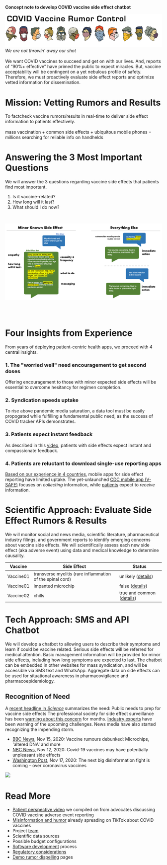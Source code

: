 **Concept note to develop COVID vaccine side effect chatbot**<br>

![COVID Vaccine Rumor Control](/docs/RumorControl_masks_chiron2.png)
*We are not throwin’ away our shot*
<br>
<br>
We want COVID vaccines to succeed and get on with our lives. And, reports of “90%+ effective” have primed the public to expect miracles. But, vaccine acceptability will be contingent on a yet nebulous profile of safety. Therefore, we must proactively evaluate side effect reports and optimize vetted information for dissemination.
<br>
# Mission: Vetting Rumors and Results
To factcheck vaccine rumors/results in real-time to deliver side effect information to patients effectively.<br>
<br>
mass vaccination + common side effects + ubiquitous mobile phones = millions searching for reliable info on handhelds

# Answering the 3 Most Important Questions
We will answer the 3 questions regarding vaccine side effects that patients find most important.
1. Is it vaccine-related?
2. How long will it last?
3. What should I do now?
<br>

![message examples](/docs/messageexamples3.png)

<br><br>

# Four Insights from Experience
From years of deploying patient-centric health apps, we proceed with 4 central insights.

### 1. The "worried well" need encouragement to get second doses
Offering encouragement to those with minor expected side effects will be essential to overcome hesitancy for regimen completion.

### 2. Syndication speeds uptake
To rise above pandemic media saturation, a data tool must be easily propogated while fulfilling a fundamental public need, as the success of COVID tracker APIs demonstrates.

### 3. Patients expect instant feedback
As described in this [video](https://nabarundg.github.io/vaccinerumorcontrol/docs/patients.md), patients with side effects expect instant  and compassionate feedback.

### 4. Patients are reluctant to download single-use reporting apps
[Based on our experience in 4 countries](https://link.springer.com/article/10.1007/s40264-019-00813-6), mobile apps for side effect reporting have limited uptake. The yet-unlaunched [CDC mobile app (V-SAFE)](https://www.cdc.gov/coronavirus/2019-ncov/vaccines/safety.html) focuses on *collecting* information, while [patients](https://nabarundg.github.io/vaccinerumorcontrol/docs/patients.md) expect to *receive* information. <br>

# Scientific Approach: Evaluate Side Effect Rumors & Results
We will monitor social and news media, scientific literature, pharmaceutical industry filings, and government reports to identify emerging concerns about vaccine side effects. We will scientifically assess each new side effect (aka adverse event) using data and medical knowledge to determine causality. 
<br>

|Vaccine|Side Effect|Status|
|--|--|--|
|Vaccine01|transverse myelitis (rare inflammation of the spinal cord)|unlikely ([details](https://nabarundg.github.io/vaccinerumorcontrol/docs/softwaredev.md))|
|Vaccine01|impanted microchip|false ([details](https://nabarundg.github.io/vaccinerumorcontrol/docs/softwaredev.md))|
|Vaccine02|chills|true and common ([details](https://nabarundg.github.io/vaccinerumorcontrol/docs/softwaredev.md))|

# Tech Approach: SMS and API Chatbot
We will develop a chatbot to allowing users to describe their symptoms and learn if could be vaccine related. Serious side effects will be referred for medical attention. Basic management information will be provided for minor side effects, including how long symptoms are expected to last. The chatbot can be embedded in other websites for mass syndication, and will be accessible via SMS text and WhatsApp. Aggregate data on side effects can be used for situational awareness in pharmacovigilance and pharmacoepidemiology.

## Recognition of Need
A [recent headline in *Science*](https://science.sciencemag.org/content/370/6520/1022?fbclid=IwAR1glSi-0GalPGx1ASJDzDPfyu91Wk-ODA_NbIYGlz2xrpjCRtceIdrcsPQ) summarizes the need: Public needs to prep for vaccine side effects
The professional society for side effect surveillance has been [warning about this concern](https://link.springer.com/article/10.1007/s40264-020-00941-4) for months. [Industry experts](https://www.mymedsandme.com/resources/whitepapers/impact-covid-19-vaccination-on-safety-reporting-and-liability) have been warning of the upcoming challenges. News media have also started recognizing the impending storm.

+ [BBC News](https://www.bbc.com/news/54893437), Nov 15, 2020: Vaccine rumours debunked: Microchips, 'altered DNA' and more
+ [NBC News](https://www.nbcnews.com/health/health-news/covid-19-vaccines-may-have-potentially-unpleasant-side-effects-n1247485), Nov 12, 2020: Covid-19 vaccines may have potentially unpleasant side effects
+ [Washington Post](https://www.washingtonpost.com/politics/2020/11/17/cybersecurity-202-next-big-disinformation-fight-is-coming-over-coronavirus-vaccines/), Nov 17, 2020: The next big disinformation fight is coming – over coronavirus vaccines

<a href="https://science.sciencemag.org/content/370/6520/1022" rel="demo video">![](https://nabarundg.github.io/vaccinerumorcontrol/docs/scienceheadline2.png)</a>

# Read More
+ [Patient perspective video](https://nabarundg.github.io/vaccinerumorcontrol/docs/patients.md) we compiled on from advocates discussing COVID vaccine adverse event reporting
+ [Misinformation and humor](https://nabarundg.github.io/vaccinerumorcontrol/docs/misinformation.md) already spreading on TikTok about COVID vaccines
+ Project [team](https://nabarundg.github.io/vaccinerumorcontrol/docs/team.md)
+ Scientific data sources
+ Possible budget configurations
+ [Software development](https://nabarundg.github.io/vaccinerumorcontrol/docs/softwaredev.md) process
+ [Regulatory considerations](https://nabarundg.github.io/vaccinerumorcontrol/docs/regulatory.md)
+ [Demo rumor dispelling](https://tarheels.live/vaccine/rumors-and-results/) pages
